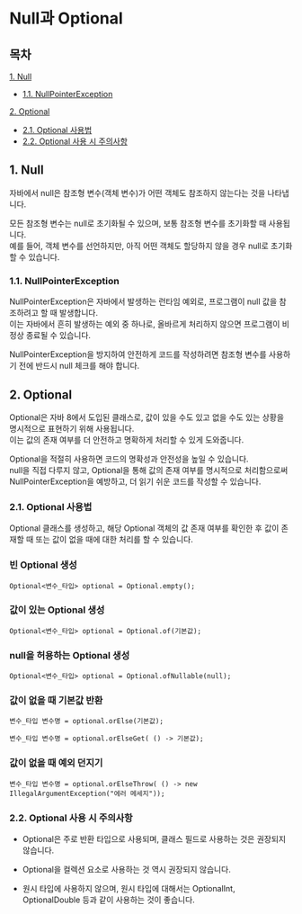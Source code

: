 # Null과 Optional

## 목차

[1. Null](#1-null)
- [1.1. NullPointerException](#11-nullpointerexception)

[2. Optional](#2-optional)
- [2.1. Optional 사용법](#21-optional-사용법)
- [2.2. Optional 사용 시 주의사항](#22-optional-사용-시-주의사항)

## 1. Null

자바에서 null은 참조형 변수(객체 변수)가 어떤 객체도 참조하지 않는다는 것을 나타냅니다.

모든 참조형 변수는 null로 초기화될 수 있으며, 보통 참조형 변수를 초기화할 때 사용됩니다.<br>
예를 들어, 객체 변수를 선언하지만, 아직 어떤 객체도 할당하지 않을 경우 null로 초기화할 수 있습니다.

### 1.1. NullPointerException

NullPointerException은 자바에서 발생하는 런타임 예외로, 프로그램이 null 값을 참조하려고 할 때 발생합니다.<br>
이는 자바에서 흔히 발생하는 예외 중 하나로, 올바르게 처리하지 않으면 프로그램이 비정상 종료될 수 있습니다.

NullPointerException을 방지하여 안전하게 코드를 작성하려면 참조형 변수를 사용하기 전에 반드시 null 체크를 해야 합니다.

## 2. Optional

Optional은 자바 8에서 도입된 클래스로, 값이 있을 수도 있고 없을 수도 있는 상황을 명시적으로 표현하기 위해 사용됩니다.<br>
이는 값의 존재 여부를 더 안전하고 명확하게 처리할 수 있게 도와줍니다.

Optional을 적절히 사용하면 코드의 명확성과 안전성을 높일 수 있습니다.<br>
null을 직접 다루지 않고, Optional을 통해 값의 존재 여부를 명시적으로 처리함으로써 NullPointerException을 예방하고, 더 읽기 쉬운 코드를 작성할 수 있습니다.

### 2.1. Optional 사용법

Optional 클래스를 생성하고, 해당 Optional 객체의 값 존재 여부를 확인한 후 값이 존재할 때 또는 값이 없을 때에 대한 처리를 할 수 있습니다.

### 빈 Optional 생성

```
Optional<변수_타입> optional = Optional.empty();
```

### 값이 있는 Optional 생성

```
Optional<변수_타입> optional = Optional.of(기본값);
```

### null을 허용하는 Optional 생성

```
Optional<변수_타입> optional = Optional.ofNullable(null);
```

### 값이 없을 때 기본값 반환

```
변수_타입 변수명 = optional.orElse(기본값);

변수_타입 변수명 = optional.orElseGet( () -> 기본값);
```

### 값이 없을 때 예외 던지기

```
변수_타입 변수명 = optional.orElseThrow( () -> new IllegalArgumentException("에러 메세지"));
```

### 2.2. Optional 사용 시 주의사항

- Optional은 주로 반환 타입으로 사용되며, 클래스 필드로 사용하는 것은 권장되지 않습니다.

- Optional을 컬렉션 요소로 사용하는 것 역시 권장되지 않습니다.

- 원시 타입에 사용하지 않으며, 원시 타입에 대해서는 OptionalInt, OptionalDouble 등과 같이 사용하는 것이 좋습니다.